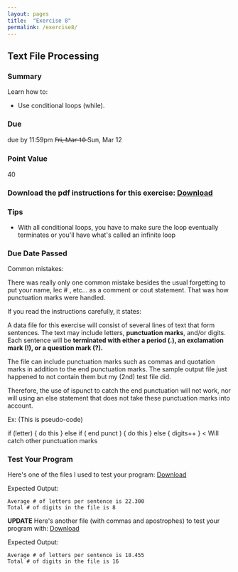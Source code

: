```yaml
---
layout: pages
title:  "Exercise 8"
permalink: /exercise8/
---
```


## Text File Processing

### Summary

Learn how to:

- Use conditional loops (while).

### Due
due by 11:59pm F̶r̶i̶,̶ ̶M̶a̶r̶ ̶1̶0̶  Sun, Mar 12

### Point Value
40

### Download the pdf instructions for this exercise: [Download](https://github.com/jeungsook/cs135/raw/master/exercises/pdf/CS%20135%20Spring%202017%20Exercise%20%238.pdf)

### Tips
- With all conditional loops, you have to make sure the loop eventually terminates or you'll have what's called an infinite loop

### Due Date Passed

Common mistakes:

There was really only one common mistake besides the usual forgetting to put your name, lec # , etc… as a comment or cout statement. That was how punctuation marks were handled.

If you read the instructions carefully, it states:

A data file for this exercise will consist of several lines of text that form sentences. The text may include letters, **punctuation marks**, and/or digits. Each sentence will be **terminated with either a period (.), an exclamation mark (!), or a question mark (?).**

The file can include punctuation marks such as commas and quotation marks in addition to the end punctuation marks. The sample output file just happened to not contain them but my (2nd) test file did.

Therefore, the use of ispunct to catch the end punctuation will not work, nor will using an else statement that does not take these punctuation marks into account.

Ex: (This is pseudo-code)

if (letter) { do this } else if ( end punct ) { do this } else { digits++ } < Will catch other punctuation marks

### Test Your Program

Here's one of the files I used to test your program:
[Download](https://raw.githubusercontent.com/jeungsook/cs135/master/exercises/5)

Expected Output:
```
Average # of letters per sentence is 22.300
Total # of digits in the file is 8
```

**UPDATE**
Here's another file (with commas and apostrophes) to test your program with:
[Download](https://raw.githubusercontent.com/jeungsook/cs135/master/exercises/6)

Expected Output:
```
Average # of letters per sentence is 18.455
Total # of digits in the file is 16
```
